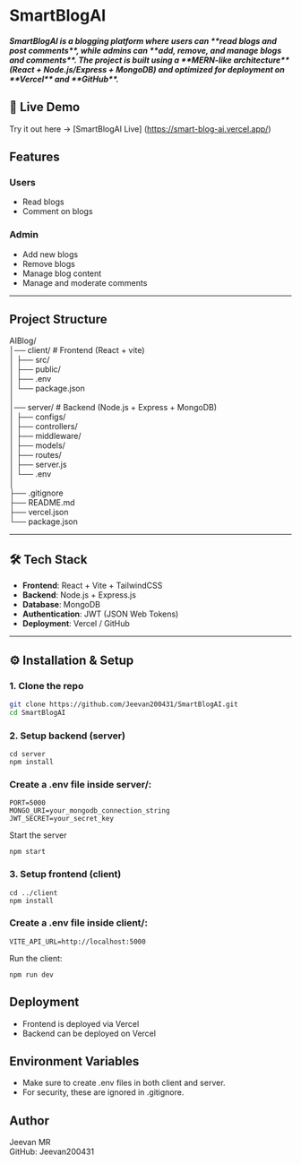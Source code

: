 # SmartBlogAI

<h5>SmartBlogAI is a blogging platform where users can **read blogs and post comments**, while admins can **add, remove, and manage blogs and comments**.  
The project is built using a **MERN-like architecture** (React + Node.js/Express + MongoDB) and optimized for deployment on **Vercel** and **GitHub**.</h5>
 
## 🔗 Live Demo  
Try it out here -> [SmartBlogAI Live] (https://smart-blog-ai.vercel.app/)  

## Features    
### Users  
- Read blogs  
- Comment on blogs  

### Admin
-  Add new blogs  
-  Remove blogs  
-  Manage blog content  
-  Manage and moderate comments  

---  

##  Project Structure  
AIBlog/  
│── client/ # Frontend (React + vite)  
│ ├── src/   
│ ├── public/  
│ ├── .env  
│ └── package.json  
│  
│── server/ # Backend (Node.js + Express + MongoDB)  
│ ├── configs/  
│ ├── controllers/  
│ ├── middleware/  
│ ├── models/  
│ ├── routes/  
│ ├── server.js  
│ └── .env  
│  
├── .gitignore  
├── README.md  
├── vercel.json  
└── package.json  

---

## 🛠 Tech Stack
- **Frontend**: React + Vite + TailwindCSS  
- **Backend**: Node.js + Express.js  
- **Database**: MongoDB  
- **Authentication**: JWT (JSON Web Tokens)  
- **Deployment**: Vercel / GitHub   

---  

## ⚙ Installation & Setup  

### 1. Clone the repo  
```bash
git clone https://github.com/Jeevan200431/SmartBlogAI.git
cd SmartBlogAI
```
### 2. Setup backend (server)  
```
cd server
npm install
```
### Create a .env file inside server/:  
```
PORT=5000
MONGO_URI=your_mongodb_connection_string
JWT_SECRET=your_secret_key
```
Start the server  
```  
npm start
```
### 3. Setup frontend (client)  
```
cd ../client
npm install
```

### Create a .env file inside client/:  
```
VITE_API_URL=http://localhost:5000  
```

Run the client:  
```
npm run dev  
```
## Deployment  
- Frontend is deployed via Vercel  
- Backend can be deployed on Vercel  

## Environment Variables   
- Make sure to create .env files in both client and server.  
- For security, these are ignored in .gitignore.  


## Author  
Jeevan MR  
GitHub: Jeevan200431  
 
